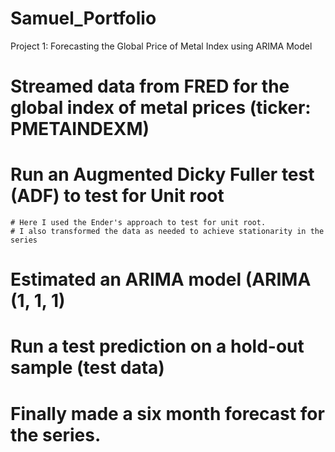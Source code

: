 # Samuel_Portfolio

Project 1: Forecasting the Global Price of Metal Index using ARIMA Model
  # Streamed data from FRED for the global index of metal prices (ticker: PMETAINDEXM)
  # Run an Augmented Dicky Fuller test (ADF) to test for Unit root
    # Here I used the Ender's approach to test for unit root.
    # I also transformed the data as needed to achieve stationarity in the series
  # Estimated an ARIMA model (ARIMA (1, 1, 1)
  # Run a test prediction on a hold-out sample (test data)
  # Finally made a six month forecast for the series.
